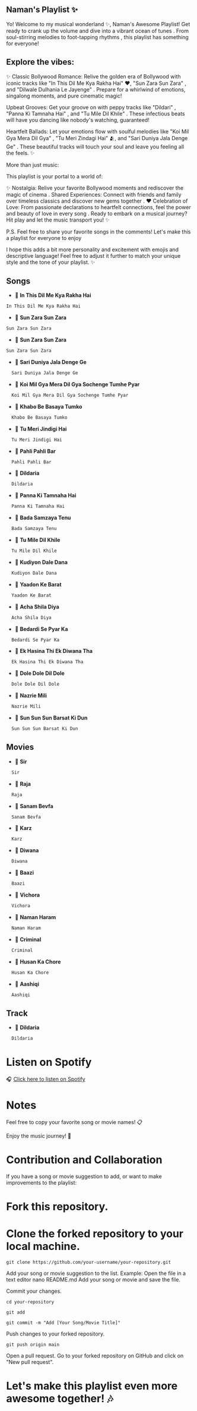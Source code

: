 ## Naman's Playlist ✨
Yo! Welcome to my musical wonderland ✨, Naman's Awesome Playlist!  Get ready to crank up the volume  and dive into a vibrant ocean of tunes . From soul-stirring melodies  to foot-tapping rhythms , this playlist has something for everyone!

## Explore the vibes:

✨ Classic Bollywood Romance: Relive the golden era of Bollywood with iconic tracks like "In This Dil Me Kya Rakha Hai" ❤️, "Sun Zara Sun Zara" , and "Dilwale Dulhania Le Jayenge" . Prepare for a whirlwind of emotions, singalong moments, and pure cinematic magic!

Upbeat Grooves: Get your groove on with peppy tracks like "Dildari" , "Panna Ki Tamnaha Hai" , and "Tu Mile Dil Khile" . These infectious beats will have you dancing like nobody's watching, guaranteed!

Heartfelt Ballads: Let your emotions flow with soulful melodies like "Koi Mil Gya Mera Dil Gya" , "Tu Meri Zindagi Hai" 🫂, and "Sari Duniya Jala Denge Ge" . These beautiful tracks will touch your soul and leave you feeling all the feels. ✨

More than just music:

This playlist is your portal to a world of:

✨ Nostalgia: Relive your favorite Bollywood moments and rediscover the magic of cinema .
Shared Experiences: Connect with friends and family over timeless classics and discover new gems together .
❤️ Celebration of Love: From passionate declarations to heartfelt connections, feel the power and beauty of love in every song .
Ready to embark on a musical journey? Hit play and let the music transport you! ✨

P.S. Feel free to share your favorite songs in the comments! Let's make this a playlist for everyone to enjoy

I hope this adds a bit more personality and excitement with emojis and descriptive language! Feel free to adjust it further to match your unique style and the tone of your playlist. ✨

## Songs

- 🎵 **In This Dil Me Kya Rakha Hai**

```bash
In This Dil Me Kya Rakha Hai
```
- 🎵 **Sun Zara Sun Zara**
```bash
Sun Zara Sun Zara

```
- 🎵 **Sun Zara Sun Zara**

```bash
Sun Zara Sun Zara
```
- 🎵 **Sari Duniya Jala Denge Ge**

```bash
  Sari Duniya Jala Denge Ge
```

- 🎵 **Koi Mil Gya Mera Dil Gya Sochenge Tumhe Pyar**
```bash
  Koi Mil Gya Mera Dil Gya Sochenge Tumhe Pyar
```

- 🎵 **Khabo Be Basaya Tumko**
```bash
  Khabo Be Basaya Tumko
```
- 🎵 **Tu Meri Jindigi Hai**
```bash
  Tu Meri Jindigi Hai
```

- 🎵 **Pahli Pahli Bar**
```bash
  Pahli Pahli Bar
```
- 🎤 **Dildaria**
```bash
  Dildaria
```
- 🎵 **Panna Ki Tamnaha Hai**
```bash
  Panna Ki Tamnaha Hai
```
- 🎵 **Bada Samzaya Tenu**
```bash
  Bada Samzaya Tenu
```
- 🎵 **Tu Mile Dil Khile**
```bash
  Tu Mile Dil Khile
```
- 🎵 **Kudiyon Dale Dana**
```bash
  Kudiyon Dale Dana
```


- 🎵 **Yaadon Ke Barat**
```bash
  Yaadon Ke Barat
```
- 🎵 **Acha Shila Diya**
```bash
  Acha Shila Diya
```

- 🎵 **Bedardi Se Pyar Ka**
```bash
  Bedardi Se Pyar Ka
```

- 🎵 **Ek Hasina Thi Ek Diwana Tha**
```bash
  Ek Hasina Thi Ek Diwana Tha
```

- 🎵 **Dole Dole Dil Dole**
```bash
  Dole Dole Dil Dole
```

- 🎵 **Nazrie Mili**
```bash
  Nazrie Mili
```

- 🎵 **Sun Sun Sun Barsat Ki Dun**
```bash
  Sun Sun Sun Barsat Ki Dun
```

## Movies

- 🎥 **Sir**
```bash
  Sir
```
- 🎥 **Raja**
```bash
  Raja
```
- 🎥 **Sanam Bevfa**
```bash
  Sanam Bevfa
```
- 🎥 **Karz**
```bash
  Karz
```
- 🎥 **Diwana**
```bash
  Diwana
```
- 🎥 **Baazi**
```bash
  Baazi
```
- 🎥 **Vichora**
```bash
  Vichora
```
- 🎥 **Naman Haram**
```bash
  Naman Haram
```
- 🎥 **Criminal**
```bash
  Criminal
```
- 🎥 **Husan Ka Chore**
```bash
  Husan Ka Chore
```
- 🎥 **Aashiqi**
```bash
  Aashiqi
```

## Track
- 🎤 **Dildaria**
```bash
  Dildaria
```

# Listen on Spotify

🎧 [Click here to listen on Spotify](https://open.spotify.com/embed/playlist/4mt5PCzlz3DzGp8UOLQVIz?utm_source=generator)

# Notes

Feel free to copy your favorite song or movie names! 📋

Enjoy the music journey! 🚀

# Contribution and Collaboration

If you have a song or movie suggestion to add, or want to make improvements to the playlist:


# Fork this repository.
# Clone the forked repository to your local machine.
```
git clone https://github.com/your-username/your-repository.git
```

 Add your song or movie suggestion to the list.
 Example: Open the file in a text editor
 nano README.md
 Add your song or movie and save the file.

 Commit your changes.
```
cd your-repository
```

```
git add
```
```
git commit -m "Add [Your Song/Movie Title]"
```

 Push changes to your forked repository.
```
git push origin main
```

 Open a pull request.
 Go to your forked repository on GitHub and click on "New pull request".

# Let's make this playlist even more awesome together! 🎶
